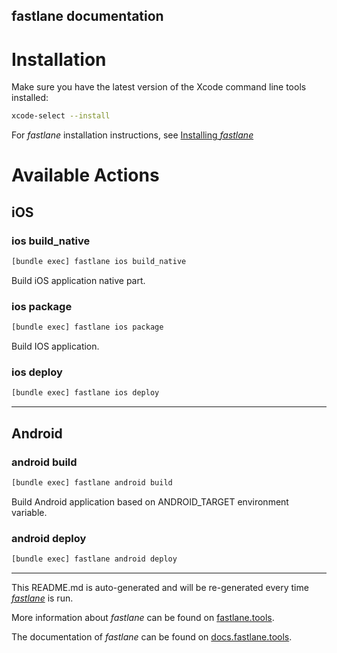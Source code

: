 fastlane documentation
----

# Installation

Make sure you have the latest version of the Xcode command line tools installed:

```sh
xcode-select --install
```

For _fastlane_ installation instructions, see [Installing _fastlane_](https://docs.fastlane.tools/#installing-fastlane)

# Available Actions

## iOS

### ios build_native

```sh
[bundle exec] fastlane ios build_native
```

Build iOS application native part.

### ios package

```sh
[bundle exec] fastlane ios package
```

Build IOS application.

### ios deploy

```sh
[bundle exec] fastlane ios deploy
```



----


## Android

### android build

```sh
[bundle exec] fastlane android build
```

Build Android application based on ANDROID_TARGET environment variable.

### android deploy

```sh
[bundle exec] fastlane android deploy
```



----

This README.md is auto-generated and will be re-generated every time [_fastlane_](https://fastlane.tools) is run.

More information about _fastlane_ can be found on [fastlane.tools](https://fastlane.tools).

The documentation of _fastlane_ can be found on [docs.fastlane.tools](https://docs.fastlane.tools).
